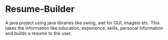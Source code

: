 # Resume-Builder
A java project using java libraries like swing, awt for GUI, imageio etc. This takes the information like education, experience, skills, personal information and builds a resume to the user.
